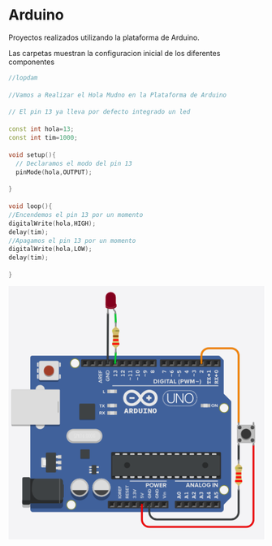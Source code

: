 # Arduino
Proyectos realizados utilizando la plataforma de Arduino.

Las carpetas muestran la configuracion inicial de los diferentes componentes

```c++
//lopdam

//Vamos a Realizar el Hola Mudno en la Plataforma de Arduino

// El pin 13 ya lleva por defecto integrado un led

const int hola=13;
const int tim=1000;

void setup(){
  // Declaramos el modo del pin 13
  pinMode(hola,OUTPUT);

}

void loop(){
//Encendemos el pin 13 por un momento
digitalWrite(hola,HIGH);
delay(tim);
//Apagamos el pin 13 por un momento
digitalWrite(hola,LOW);
delay(tim);

}

```
![Arduino](/BtnRebote/BtnRebote.png)
